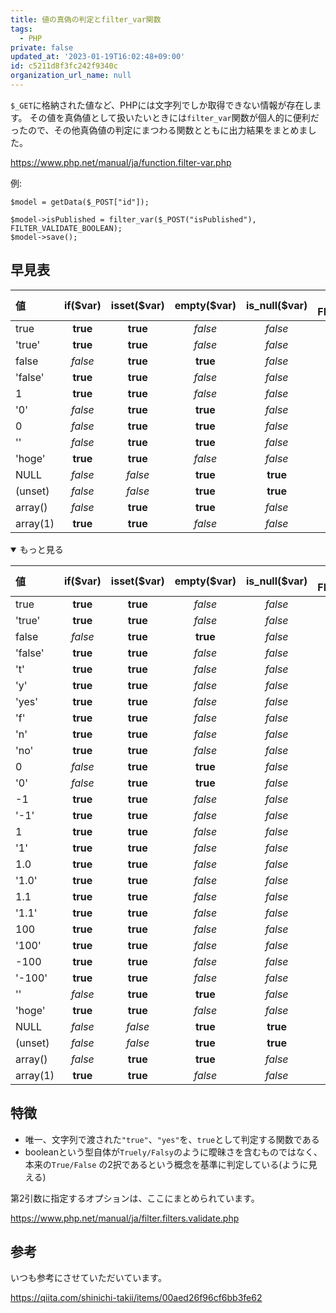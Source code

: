 ```yaml
---
title: 値の真偽の判定とfilter_var関数
tags:
  - PHP
private: false
updated_at: '2023-01-19T16:02:48+09:00'
id: c5211d8f3fc242f9340c
organization_url_name: null
---
```

`$_GET`に格納された値など、PHPには文字列でしか取得できない情報が存在します。
その値を真偽値として扱いたいときには`filter_var`関数が個人的に便利だったので、その他真偽値の判定にまつわる関数とともに出力結果をまとめました。

https://www.php.net/manual/ja/function.filter-var.php

例:
```sample.php
$model = getData($_POST["id"]);

$model->isPublished = filter_var($_POST("isPublished"), FILTER_VALIDATE_BOOLEAN);
$model->save();
```

## 早見表

| 値 | if($var) | isset($var) | empty($var) | is_null($var) | filter_var($val, FILTER_VALIDATE_BOOLEAN) |
|:-|:-:|:-:|:-:|:-:|:-:|
| true | **true** | **true** | _false_ | _false_ | **true** |
| 'true' | **true** | **true** | _false_ | _false_ | **true** |
| false | _false_ | **true** | **true** | _false_ | _false_ |
| 'false' | **true** | **true** | _false_ | _false_ | _false_ |
| 1 | **true** | **true** | _false_ | _false_ | **true** |
| '0' | _false_ | **true** | **true** | _false_ | _false_ |
| 0 | _false_ | **true** | **true** | _false_ | _false_ |
| '' | _false_ | **true** | **true** | _false_ | _false_ |
| 'hoge' | **true** | **true** | _false_ | _false_ | _false_ |
| NULL | _false_ | _false_ | **true** | **true** | _false_ |
| (unset) | _false_ | _false_ | **true** | **true** | _false_ |
| array() | _false_ | **true** | **true** | _false_ | _false_ |
| array(1) | **true** | **true** | _false_ | _false_ | _false_ |


<details open>
<summary>もっと見る</summary>

| 値 | if($var) | isset($var) | empty($var) | is_null($var) | filter_var($val, FILTER_VALIDATE_BOOLEAN) |
|:-|:-:|:-:|:-:|:-:|:-:|
| true | **true** | **true** | _false_ | _false_ | **true** |
| 'true' | **true** | **true** | _false_ | _false_ | **true** |
| false | _false_ | **true** | **true** | _false_ | _false_ |
| 'false' | **true** | **true** | _false_ | _false_ | _false_ |
| 't' | **true** | **true** | _false_ | _false_ | _false_ |
| 'y' | **true** | **true** | _false_ | _false_ | _false_ |
| 'yes' | **true** | **true** | _false_ | _false_ | **true** |
| 'f' | **true** | **true** | _false_ | _false_ | _false_ |
| 'n' | **true** | **true** | _false_ | _false_ | _false_ |
| 'no' | **true** | **true** | _false_ | _false_ | _false_ |
| 0 | _false_ | **true** | **true** | _false_ | _false_ |
| '0' | _false_ | **true** | **true** | _false_ | _false_ |
| -1 | **true** | **true** | _false_ | _false_ | _false_ |
| '-1' | **true** | **true** | _false_ | _false_ | _false_ |
| 1 | **true** | **true** | _false_ | _false_ | **true** |
| '1' | **true** | **true** | _false_ | _false_ | **true** |
| 1.0 | **true** | **true** | _false_ | _false_ | **true** |
| '1.0' | **true** | **true** | _false_ | _false_ | _false_ |
| 1.1 | **true** | **true** | _false_ | _false_ | _false_ |
| '1.1' | **true** | **true** | _false_ | _false_ | _false_ |
| 100 | **true** | **true** | _false_ | _false_ | _false_ |
| '100' | **true** | **true** | _false_ | _false_ | _false_ |
| -100 | **true** | **true** | _false_ | _false_ | _false_ |
| '-100' | **true** | **true** | _false_ | _false_ | _false_ |
| '' | _false_ | **true** | **true** | _false_ | _false_ |
| 'hoge' | **true** | **true** | _false_ | _false_ | _false_ |
| NULL | _false_ | _false_ | **true** | **true** | _false_ |
| (unset) | _false_ | _false_ | **true** | **true** | _false_ |
| array() | _false_ | **true** | **true** | _false_ | _false_ |
| array(1) | **true** | **true** | _false_ | _false_ | _false_ |

</details>

## 特徴

- 唯一、文字列で渡された`"true"`、`"yes"`を、`true`として判定する関数である
- booleanという型自体が`Truely/Falsy`のように曖昧さを含むものではなく、本来の`True/False` の2択であるという概念を基準に判定している(ように見える)

第2引数に指定するオプションは、ここにまとめられています。

https://www.php.net/manual/ja/filter.filters.validate.php

## 参考

いつも参考にさせていただいています。

https://qiita.com/shinichi-takii/items/00aed26f96cf6bb3fe62
